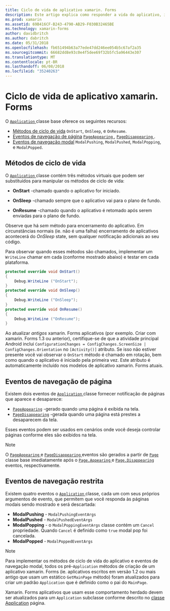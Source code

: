 ```yaml
---
title: Ciclo de vida de aplicativo xamarin. Forms
description: Este artigo explica como responder a vida do aplicativo, incluindo métodos de ciclo de vida, eventos de navegação de página e eventos de navegação modal.
ms.prod: xamarin
ms.assetid: 69B416CF-B243-4790-AB29-F030B32465BE
ms.technology: xamarin-forms
author: davidbritch
ms.author: dabritch
ms.date: 05/31/2018
ms.openlocfilehash: fb651494b63a77ede47dd246ee054b5c67af2a35
ms.sourcegitcommit: 66682dd8e93c0e4f5dee69f32b5fc5a96443e307
ms.translationtype: MT
ms.contentlocale: pt-BR
ms.lasthandoff: 06/08/2018
ms.locfileid: "35240263"
---
```

# <a name="xamarinforms-app-lifecycle"></a>Ciclo de vida de aplicativo xamarin. Forms

O [ `Application` ](xref:Xamarin.Forms.Application) classe base oferece os seguintes recursos:

* [Métodos de ciclo de vida](#Lifecycle_Methods) `OnStart`, `OnSleep`, e `OnResume`.
* [Eventos de navegação de página](#page) [ `PageAppearing` ](xref:Xamarin.Forms.Application.PageAppearing), [ `PageDisappearing` ](xref:Xamarin.Forms.Application.PageDisappearing).
* [Eventos de navegação modal](#modal) `ModalPushing`, `ModalPushed`, `ModalPopping`, e `ModalPopped`.

<a name="Lifecycle_Methods" />

## <a name="lifecycle-methods"></a>Métodos de ciclo de vida

O [ `Application` ](xref:Xamarin.Forms.Application) classe contém três métodos virtuais que podem ser substituídos para manipular os métodos de ciclo de vida:

* **OnStart** -chamado quando o aplicativo for iniciado.

* **OnSleep** -chamado sempre que o aplicativo vai para o plano de fundo.

* **OnResume** -chamado quando o aplicativo é retomado após serem enviadas para o plano de fundo.

Observe que há *sem* método para encerramento do aplicativo.
Em circunstâncias normais (ie. não é uma falha) encerramento de aplicativos acontecerá do *OnSleep* state, sem qualquer notificação adicionais ao seu código.

Para observar quando esses métodos são chamados, implementar um `WriteLine` chamar em cada (conforme mostrado abaixo) e testar em cada plataforma.

```csharp
protected override void OnStart()
{
    Debug.WriteLine ("OnStart");
}
protected override void OnSleep()
{
    Debug.WriteLine ("OnSleep");
}
protected override void OnResume()
{
    Debug.WriteLine ("OnResume");
}
```

Ao atualizar *antigos* xamarin. Forms aplicativos (por exemplo. Criar com xamarin. Forms 1.3 ou anterior), certifique-se de que a atividade principal Android inclui `ConfigurationChanges = ConfigChanges.ScreenSize | ConfigChanges.Orientation` no `[Activity()]` atributo. Se isso não estiver presente você vai observar o `OnStart` método é chamado em rotação, bem como quando o aplicativo é iniciado pela primeira vez. Este atributo é automaticamente incluído nos modelos de aplicativo xamarin. Forms atuais.

<a name="page" />

## <a name="page-navigation-events"></a>Eventos de navegação de página

Existem dois eventos de [ `Application` ](xref:Xamarin.Forms.Application) classe fornecer notificação de páginas que aparece e desaparece:

- [`PageAppearing`](xref:Xamarin.Forms.Application.PageAppearing) -gerado quando uma página é exibida na tela.
- [`PageDisappearing`](xref:Xamarin.Forms.Application.PageDisappearing) -gerada quando uma página está prestes a desaparecem da tela.

Esses eventos podem ser usados em cenários onde você deseja controlar páginas conforme eles são exibidos na tela.

> [!NOTE]
> O [ `PageAppearing` ](xref:Xamarin.Forms.Application.PageAppearing) e [ `PageDisappearing` ](xref:Xamarin.Forms.Application.PageDisappearing) eventos são gerados a partir de [ `Page` ](xref:Xamarin.Forms.Page) classe base imediatamente após o [ `Page.Appearing` ](xref:Xamarin.Forms.Page.Appearing) e [ `Page.Disappearing` ](xref:Xamarin.Forms.Page.Disappearing) eventos, respectivamente.

<a name="modal" />

## <a name="modal-navigation-events"></a>Eventos de navegação restrita

Existem quatro eventos o [ `Application` ](xref:Xamarin.Forms.Application) classe, cada um com seus próprios argumentos de evento, que permitem que você responda às páginas modais sendo mostrado e será descartada:

* **ModalPushing** - `ModalPushingEventArgs`
* **ModalPushed** - `ModalPushedEventArgs`
* **ModalPopping** - o `ModalPoppingEventArgs` classe contém um `Cancel` propriedade. Quando `Cancel` é definido como `true` modal pop foi cancelada.
* **ModalPopped** - `ModalPoppedEventArgs`

> [!NOTE]
> Para implementar os métodos de ciclo de vida do aplicativo e eventos de navegação modal, todos os pré-`Application` métodos de criação de um aplicativo xamarin. Forms (ie. aplicativos escritos em versão 1.2 ou mais antigo que usam um estático `GetMainPage` método) foram atualizados para criar um padrão `Application` que é definido como o pai do `MainPage`.
>
> Xamarin. Forms aplicativos que usam esse comportamento herdado devem ser atualizados para um `Application` subclasse conforme descrito no [classe Application](~/xamarin-forms/app-fundamentals/application-class.md) página.
